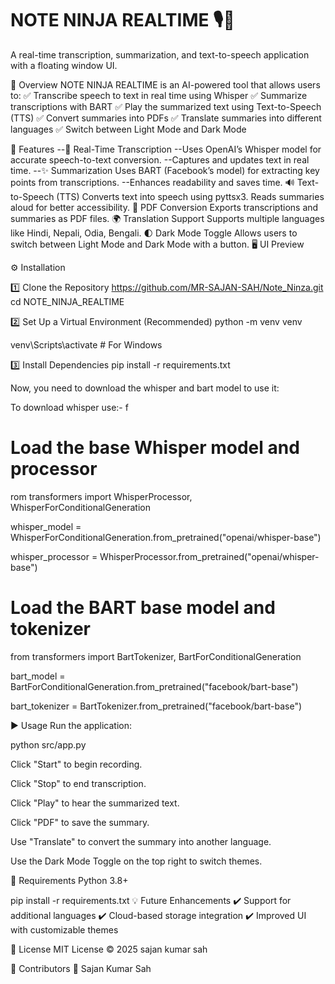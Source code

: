 # NOTE NINJA REALTIME 🎙️📜
A real-time transcription, summarization, and text-to-speech application with a floating window UI.

<!-- Replace with the actual path to your logo -->

📝 Overview
NOTE NINJA REALTIME is an AI-powered tool that allows users to:
✅ Transcribe speech to text in real time using Whisper
✅ Summarize transcriptions with BART
✅ Play the summarized text using Text-to-Speech (TTS)
✅ Convert summaries into PDFs
✅ Translate summaries into different languages
✅ Switch between Light Mode and Dark Mode

🚀 Features
--🎤 Real-Time Transcription
--Uses OpenAI’s Whisper model for accurate speech-to-text conversion.
--Captures and updates text in real time.
--✨ Summarization
Uses BART (Facebook’s model) for extracting key points from transcriptions.
--Enhances readability and saves time.
🔊 Text-to-Speech (TTS)
Converts text into speech using pyttsx3.
Reads summaries aloud for better accessibility.
📄 PDF Conversion
Exports transcriptions and summaries as PDF files.
🌍 Translation Support
Supports multiple languages like Hindi, Nepali, Odia, Bengali.
🌓 Dark Mode Toggle
Allows users to switch between Light Mode and Dark Mode with a button.
🖥️ UI Preview
<!-- Replace with the actual path -->

⚙️ Installation

1️⃣ Clone the Repository
https://github.com/MR-SAJAN-SAH/Note_Ninza.git
cd NOTE_NINJA_REALTIME

2️⃣ Set Up a Virtual Environment (Recommended)
python -m venv venv 

venv\Scripts\activate  # For Windows

3️⃣ Install Dependencies
pip install -r requirements.txt

Now, you need to download the whisper and bart model to use it:

To download whisper use:- f

# Load the base Whisper model and processor

rom transformers import WhisperProcessor, WhisperForConditionalGeneration

whisper_model = WhisperForConditionalGeneration.from_pretrained("openai/whisper-base")

whisper_processor = WhisperProcessor.from_pretrained("openai/whisper-base")
 
# Load the BART base model and tokenizer

from transformers import BartTokenizer, BartForConditionalGeneration

bart_model = BartForConditionalGeneration.from_pretrained("facebook/bart-base")

bart_tokenizer = BartTokenizer.from_pretrained("facebook/bart-base")


▶️ Usage
Run the application:

python src/app.py

Click "Start" to begin recording.

Click "Stop" to end transcription.

Click "Play" to hear the summarized text.

Click "PDF" to save the summary.

Use "Translate" to convert the summary into another language.

Use the Dark Mode Toggle on the top right to switch themes.

📌 Requirements
Python 3.8+

pip install -r requirements.txt
💡 Future Enhancements
✔️ Support for additional languages
✔️ Cloud-based storage integration
✔️ Improved UI with customizable themes

📜 License
MIT License © 2025 sajan kumar sah

🙌 Contributors
👤 Sajan Kumar Sah
